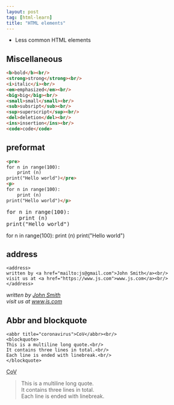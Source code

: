 ```yaml
---
layout: post
tag: [html-learn]
title: "HTML elements"
---
```


- Less common HTML elements

<!--more-->

## Miscellaneous

```html
<b>bold</b><br/>
<strong>strong</strong><br/>
<i>italic</i><br/>
<em>emphasized</em><br/>
<big>big</big><br/>
<small>small</small><br/>
<sub>subsript</sub><br/>
<sup>superscript</sup><br/>
<del>deletion</del><br/>
<ins>insertion</ins><br/>
<code>code</code>
```

## preformat

```html
<pre>
for n in range(100):
    print (n)
print("Hello world")</pre>
<p>
for n in range(100):
    print (n)
print("Hello world")</p>
```

<pre>
for n in range(100):
    print (n)
print("Hello world")</pre>
<p>
for n in range(100):
    print (n)
print("Hello world")</p>

## address

```
<address>
written by <a href="mailto:js@gmail.com">John Smith</a><br/>
visit us at <a href="https://www.js.com">www.js.com</a><br/>
</address>
```

<address>
written by <a href="mailto:js@gmail.com">John Smith</a><br/>
visit us at <a href="https://www.js.com">www.js.com</a><br/>
</address>

## Abbr and blockquote

```
<abbr title="coronavirus">CoV</abbr><br/>
<blockquote>
This is a multiline long quote.<br/>
It contains three lines in total.<br/>
Each line is ended with linebreak.<br/>
</blockquote>
```

<abbr title="coronavirus">CoV</abbr><br/>
<blockquote>
This is a multiline long quote.<br/>
It contains three lines in total.<br/>
Each line is ended with linebreak.<br/>
</blockquote>

